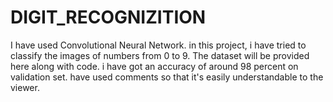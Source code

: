 # DIGIT_RECOGNIZITION
I have used Convolutional Neural Network.
in this project, i have tried to classify the images of numbers from 0 to 9.
The dataset will be provided here along with code.
i have got an accuracy of around 98 percent on validation set.
have used comments so that it's easily understandable to the viewer.
